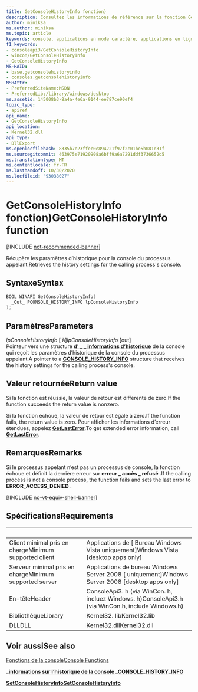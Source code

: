 ```yaml
---
title: GetConsoleHistoryInfo fonction)
description: Consultez les informations de référence sur la fonction GetConsoleHistoryInfo, qui récupère les paramètres d’historique de la console du processus appelant.
author: miniksa
ms.author: miniksa
ms.topic: article
keywords: console, applications en mode caractère, applications en ligne de commande, applications de terminal, API console
f1_keywords:
- consoleapi3/GetConsoleHistoryInfo
- wincon/GetConsoleHistoryInfo
- GetConsoleHistoryInfo
MS-HAID:
- base.getconsolehistoryinfo
- consoles.getconsolehistoryinfo
MSHAttr:
- PreferredSiteName:MSDN
- PreferredLib:/library/windows/desktop
ms.assetid: 145008b3-8a4a-4e6a-9144-ee787ce90ef4
topic_type:
- apiref
api_name:
- GetConsoleHistoryInfo
api_location:
- Kernel32.dll
api_type:
- DllExport
ms.openlocfilehash: 8335b7e23ffec0e894221f97f2c01be5b081d31f
ms.sourcegitcommit: 463975e71920908a6bff9a6a7291ddf3736652d5
ms.translationtype: MT
ms.contentlocale: fr-FR
ms.lasthandoff: 10/30/2020
ms.locfileid: "93038027"
---
```

# <a name="getconsolehistoryinfo-function"></a><span data-ttu-id="57186-104">GetConsoleHistoryInfo fonction)</span><span class="sxs-lookup"><span data-stu-id="57186-104">GetConsoleHistoryInfo function</span></span>

[!INCLUDE [not-recommended-banner](./includes/not-recommended-banner.md)]

<span data-ttu-id="57186-105">Récupère les paramètres d’historique pour la console du processus appelant.</span><span class="sxs-lookup"><span data-stu-id="57186-105">Retrieves the history settings for the calling process's console.</span></span>

## <a name="syntax"></a><span data-ttu-id="57186-106">Syntaxe</span><span class="sxs-lookup"><span data-stu-id="57186-106">Syntax</span></span>

```C
BOOL WINAPI GetConsoleHistoryInfo(
  _Out_ PCONSOLE_HISTORY_INFO lpConsoleHistoryInfo
);
```

## <a name="parameters"></a><span data-ttu-id="57186-107">Paramètres</span><span class="sxs-lookup"><span data-stu-id="57186-107">Parameters</span></span>

<span data-ttu-id="57186-108">*lpConsoleHistoryInfo* \[ à\]</span><span class="sxs-lookup"><span data-stu-id="57186-108">*lpConsoleHistoryInfo* \[out\]</span></span>  
<span data-ttu-id="57186-109">Pointeur vers une structure [**d' \_ \_ informations d’historique**](console-history-info.md) de la console qui reçoit les paramètres d’historique de la console du processus appelant.</span><span class="sxs-lookup"><span data-stu-id="57186-109">A pointer to a [**CONSOLE\_HISTORY\_INFO**](console-history-info.md) structure that receives the history settings for the calling process's console.</span></span>

## <a name="return-value"></a><span data-ttu-id="57186-110">Valeur retournée</span><span class="sxs-lookup"><span data-stu-id="57186-110">Return value</span></span>

<span data-ttu-id="57186-111">Si la fonction est réussie, la valeur de retour est différente de zéro.</span><span class="sxs-lookup"><span data-stu-id="57186-111">If the function succeeds the return value is nonzero.</span></span>

<span data-ttu-id="57186-112">Si la fonction échoue, la valeur de retour est égale à zéro.</span><span class="sxs-lookup"><span data-stu-id="57186-112">If the function fails, the return value is zero.</span></span> <span data-ttu-id="57186-113">Pour afficher les informations d’erreur étendues, appelez [**GetLastError**](https://msdn.microsoft.com/library/windows/desktop/ms679360).</span><span class="sxs-lookup"><span data-stu-id="57186-113">To get extended error information, call [**GetLastError**](https://msdn.microsoft.com/library/windows/desktop/ms679360).</span></span>

## <a name="remarks"></a><span data-ttu-id="57186-114">Remarques</span><span class="sxs-lookup"><span data-stu-id="57186-114">Remarks</span></span>

<span data-ttu-id="57186-115">Si le processus appelant n’est pas un processus de console, la fonction échoue et définit la dernière erreur sur **erreur \_ accès \_ refusé** .</span><span class="sxs-lookup"><span data-stu-id="57186-115">If the calling process is not a console process, the function fails and sets the last error to **ERROR\_ACCESS\_DENIED** .</span></span>

[!INCLUDE [no-vt-equiv-shell-banner](./includes/no-vt-equiv-shell-banner.md)]

## <a name="requirements"></a><span data-ttu-id="57186-116">Spécifications</span><span class="sxs-lookup"><span data-stu-id="57186-116">Requirements</span></span>

| &nbsp; | &nbsp; |
|-|-|
| <span data-ttu-id="57186-117">Client minimal pris en charge</span><span class="sxs-lookup"><span data-stu-id="57186-117">Minimum supported client</span></span> | <span data-ttu-id="57186-118">Applications de \[ Bureau Windows Vista uniquement\]</span><span class="sxs-lookup"><span data-stu-id="57186-118">Windows Vista \[desktop apps only\]</span></span> |
| <span data-ttu-id="57186-119">Serveur minimal pris en charge</span><span class="sxs-lookup"><span data-stu-id="57186-119">Minimum supported server</span></span> | <span data-ttu-id="57186-120">Applications de bureau Windows Server 2008 \[ uniquement\]</span><span class="sxs-lookup"><span data-stu-id="57186-120">Windows Server 2008 \[desktop apps only\]</span></span> |
| <span data-ttu-id="57186-121">En-tête</span><span class="sxs-lookup"><span data-stu-id="57186-121">Header</span></span> | <span data-ttu-id="57186-122">ConsoleApi3. h (via WinCon. h, incluez Windows. h)</span><span class="sxs-lookup"><span data-stu-id="57186-122">ConsoleApi3.h (via WinCon.h, include Windows.h)</span></span> |
| <span data-ttu-id="57186-123">Bibliothèque</span><span class="sxs-lookup"><span data-stu-id="57186-123">Library</span></span> | <span data-ttu-id="57186-124">Kernel32. lib</span><span class="sxs-lookup"><span data-stu-id="57186-124">Kernel32.lib</span></span> |
| <span data-ttu-id="57186-125">DLL</span><span class="sxs-lookup"><span data-stu-id="57186-125">DLL</span></span> | <span data-ttu-id="57186-126">Kernel32.dll</span><span class="sxs-lookup"><span data-stu-id="57186-126">Kernel32.dll</span></span> |

## <a name="see-also"></a><span data-ttu-id="57186-127">Voir aussi</span><span class="sxs-lookup"><span data-stu-id="57186-127">See also</span></span>

[<span data-ttu-id="57186-128">Fonctions de la console</span><span class="sxs-lookup"><span data-stu-id="57186-128">Console Functions</span></span>](console-functions.md)

[<span data-ttu-id="57186-129">**\_informations sur l’historique de la console \_**</span><span class="sxs-lookup"><span data-stu-id="57186-129">**CONSOLE\_HISTORY\_INFO**</span></span>](console-history-info.md)

[<span data-ttu-id="57186-130">**SetConsoleHistoryInfo**</span><span class="sxs-lookup"><span data-stu-id="57186-130">**SetConsoleHistoryInfo**</span></span>](setconsolehistoryinfo.md)
